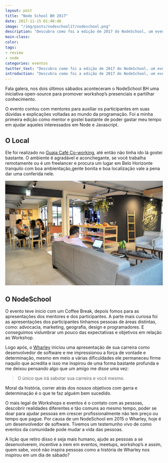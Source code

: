 ```yaml
---
layout: post
title: "Node School BH 2017"
date: 2017-11-15 01:40:48
image: "/img/posts/nodeschool17/nodeschool.png"
description: "Descubra como foi a edição de 2017 do NodeSchool, um evento que visa promover e difundir o NodeJS"
main-class:
color:
tags:
- review
- node
categories: eventos
twitter_text: "Descubra como foi a edição de 2017 do NodeSchool, um evento que visa promover e difundir o NodeJS"
introduction: "Descubra como foi a edição de 2017 do NodeSchool, um evento que visa promover e difundir o NodeJS"
---
```


Fala galera, nos dois últimos sábados aconteceram o NodeSchool BH uma iniciativa open-source para promover workshop’s presenciais e partilhar conhecimento.

O evento contou com mentores para auxiliar os participantes em suas dúvidas e explicações voltadas ao mundo da programação. Foi a minha primeira edição como mentor e gostei bastante de poder gastar meu tempo em ajudar aqueles interessados em Node e Javascript.

## O Local

Ele foi realizado no [Guaja Café Co-working](https://guaja.cc/), até então não tinha ido lá gostei bastante. O ambiente é agradável e aconchegante, se você trabalha remotamente ou é um freelancer e procura um lugar em Belo Horizonte tranquilo com boa ambientação,gente bonita e boa localização vale a pena dar uma conferida nele.

![Entrada do Guaja Coworking. Na imagem existem três mulheres sentadas ao fundo em uma mesa de madeira clara e um homem com um notebook aberto em um sofá](/img/posts/nodeschool17/guaja.jpg)

## O NodeSchool

O evento teve ínicio com um Coffee Break, depois fomos para as apresentações dos mentores e dos participantes.
 A parte mais curiosa foi as apresentações dos participantes tínhamos pessoas de áreas distintas, como: advocacia, marketing, geografia, design e programadores. E conseguimos vislumbrar um pouco das expectativas e objetivos em relação ao Workshop.

Logo após, o [Wharley](https://twitter.com/wharleyornelas) iniciou uma apresentação de sua carreira como desenvolvedor de software e me impressionou a força de vontade e determinação, mesmo em meio a várias dificuldades ele permaneceu firme naquilo que acredita e isso me inspirou de uma forma bastante profunda e me deixou pensando algo que um amigo me disse uma vez:

> O único que irá sabotar sua carreira e você mesmo.

Moral da história, correr atrás dos nossos objetivos com garra e determinação é o que te faz alguém bem sucedido.

O mais legal de Workshops e eventos é o contato com as pessoas, descobrir realidades diferentes e tão comuns ao mesmo tempo, poder se doar para ajudar pessoas em crescer profissionalmente não tem preço ou tempo que pague. Por causa de um NodeSchool em 2015 o Wharley, hoje é um desenvolvedor de software. Tivemos um testemunho vivo de como eventos da comunidade pode mudar a vida das pessoas.

A lição que retiro disso é seja mais humano, ajude as pessoas a se desenvolverem, incentive a irem em eventos, meetups, workshop’s e assim, quem sabe, você não inspira pessoas como a história de Wharley nos inspirou em um dia de sábado?

